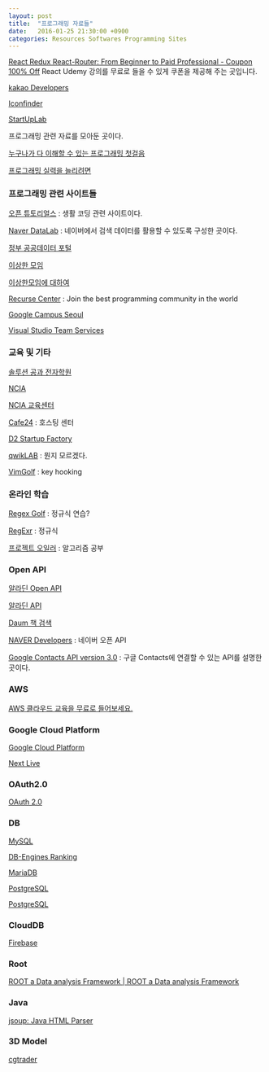 ```yaml
---
layout: post
title:  "프로그래밍 자료들"
date:   2016-01-25 21:30:00 +0900
categories: Resources Softwares Programming Sites
---
```

[React Redux React-Router: From Beginner to Paid Professional - Coupon 100% Off](https://coursehall.com/react-redux-react-router-from-beginner-to-paid-professional-coupon/) React Udemy 강의를 무료로 들을 수 있게 쿠폰을 제공해 주는 곳입니다.

[kakao Developers](https://developers.kakao.com/docs/ios)

[Iconfinder](https://www.iconfinder.com)

[StartUpLab](http://startuplab.co.kr/boards?boardtype=notice)

프로그래밍 관련 자료를 모아둔 곳이다.

[누구나가 다 이해할 수 있는 프로그래밍 첫걸음](http://blog.eairship.kr)

[프로그래밍 실력을 늘리려면](http://jeminency.tistory.com/m/148)

### 프로그래밍 관련 사이트들

[오픈 튜토리얼스](https://www.opentutorials.org) : 생활 코딩 관련 사이트이다.

[Naver DataLab](http://datalab.naver.com) : 네이버에서 검색 데이터를 활용할 수 있도록 구성한 곳이다.

[정부 공공데이터 포털](https://www.data.go.kr/#/L21haW4=)

[이상한 모임](http://blog.weirdx.io)

[이상한모임에 대하여](http://minieetea.com/2015/06/archives/3219)

[Recurse Center](https://www.recurse.com) : Join the best programming community in the world

[Google Campus Seoul](https://www.campus.co/seoul/ko)

[Visual Studio Team Services](https://www.visualstudio.com/ko-kr/products/visual-studio-team-services-vs.aspx)


### 교육 및 기타

[솔루션 공과 전자학원](http://solutionbank.co.kr/curriculum/curriculum04_detail.php?serial_no=27)

[NCIA](http://ncia.kr)

[NCIA 교육센터](http://ncia.kr/edu/)

[Cafe24](http://www.cafe24.com/?controller=product_page&type=server&page=virtual_linux) : 호스팅 센터

[D2 Startup Factory](http://d2startup.com)

[qwikLAB](https://qwiklabs.com/whats_a_lab?locale=en) : 뭔지 모르겠다.

[VimGolf](http://www.vimgolf.com) : key hooking


### 온라인 학습

[Regex Golf](http://regex.alf.nu) : 정규식 연습?

[RegExr](http://www.regexr.com) : 정규식

[프로젝트 오일러](http://euler.synap.co.kr) : 알고리즘 공부

### Open API

[알라딘 Open API](http://blog.aladin.co.kr/openapi/category/29154402?communitytype=MyPaper)

[알라딘 API](http://www.apistore.co.kr/generalApi/generalApiView.do?general_service_seq=72)

[Daum 책 검색](https://developers.daum.net/services/apis/search/book)

[NAVER Developers](https://developers.naver.com/main) : 네이버 오픈 API

[Google Contacts API version 3.0](https://developers.google.com/google-apps/contacts/v3/) : 구글 Contacts에 연결할 수 있는 API를 설명한 곳이다.


### AWS

[AWS 클라우드 교육을 무료로 들어보세요.](https://aws.amazon.com/ko/events/awsome-day/seoul-04/?sc_channel=psm&sc_campaign=sel_awsomeday_04&sc_publisher=+fb_ln+&sc_medium=em_&sc_content=event&sc_country=kr&sc_geo=apac&trkCampaign=sel_awsomeday_04&trk=psm_facebook&adbsc=social_20160202_57848106&adbid=1670853369838024&adbpl=fb&adbpr=1563378127252216)


### Google Cloud Platform

[Google Cloud Platform](https://cloud.google.com)

[Next Live](https://cloudwebinars.withgoogle.com/live/next-live)


### OAuth2.0

[OAuth 2.0](http://oauth.net/2/)


### DB

[MySQL](http://www.mysql.com)

[DB-Engines Ranking](http://db-engines.com/en/ranking)

[MariaDB](https://mariadb.org)

[PostgreSQL](https://en.wikipedia.org/wiki/PostgreSQL)

[PostgreSQL](http://www.postgresql.org)


### CloudDB

[Firebase](https://www.firebase.com)


### Root

[ROOT a Data analysis Framework | ROOT a Data analysis Framework](https://root.cern.ch/)


### Java

[jsoup: Java HTML Parser](http://jsoup.org)


### 3D Model

[cgtrader](https://www.cgtrader.com)
